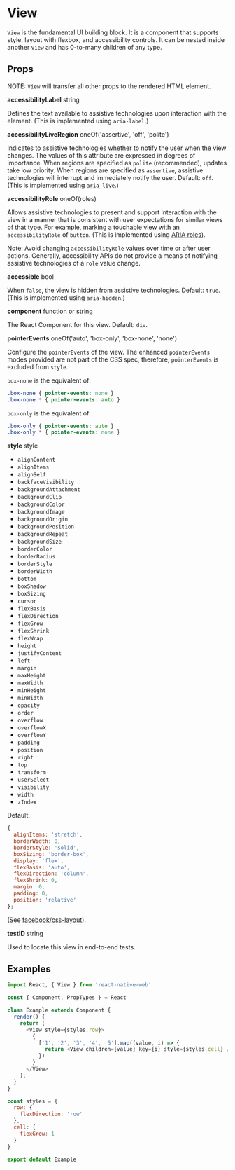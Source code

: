 # View

`View` is the fundamental UI building block. It is a component that supports
style, layout with flexbox, and accessibility controls. It can be nested
inside another `View` and has 0-to-many children of any type.

## Props

NOTE: `View` will transfer all other props to the rendered HTML element.

**accessibilityLabel** string

Defines the text available to assistive technologies upon interaction with the
element. (This is implemented using `aria-label`.)

**accessibilityLiveRegion** oneOf('assertive', 'off', 'polite')

Indicates to assistive technologies whether to notify the user when the view
changes. The values of this attribute are expressed in degrees of importance.
When regions are specified as `polite` (recommended), updates take low
priority. When regions are specified as `assertive`, assistive technologies
will interrupt and immediately notify the user. Default: `off`. (This is
implemented using [`aria-live`](http://www.w3.org/TR/wai-aria/states_and_properties#aria-live).)

**accessibilityRole** oneOf(roles)

Allows assistive technologies to present and support interaction with the view
in a manner that is consistent with user expectations for similar views of that
type. For example, marking a touchable view with an `accessibilityRole` of
`button`. (This is implemented using [ARIA roles](http://www.w3.org/TR/wai-aria/roles#role_definitions)).

Note: Avoid changing `accessibilityRole` values over time or after user
actions. Generally, accessibility APIs do not provide a means of notifying
assistive technologies of a `role` value change.

**accessible** bool

When `false`, the view is hidden from assistive technologies. Default: `true`. (This is
implemented using `aria-hidden`.)

**component** function or string

The React Component for this view. Default: `div`.

**pointerEvents** oneOf('auto', 'box-only', 'box-none', 'none')

Configure the `pointerEvents` of the view. The enhanced `pointerEvents` modes
provided are not part of the CSS spec, therefore, `pointerEvents` is excluded
from `style`.

`box-none` is the equivalent of:

```css
.box-none { pointer-events: none }
.box-none * { pointer-events: auto }
```

`box-only` is the equivalent of:

```css
.box-only { pointer-events: auto }
.box-only * { pointer-events: none }
```

**style** style

+ `alignContent`
+ `alignItems`
+ `alignSelf`
+ `backfaceVisibility`
+ `backgroundAttachment`
+ `backgroundClip`
+ `backgroundColor`
+ `backgroundImage`
+ `backgroundOrigin`
+ `backgroundPosition`
+ `backgroundRepeat`
+ `backgroundSize`
+ `borderColor`
+ `borderRadius`
+ `borderStyle`
+ `borderWidth`
+ `bottom`
+ `boxShadow`
+ `boxSizing`
+ `cursor`
+ `flexBasis`
+ `flexDirection`
+ `flexGrow`
+ `flexShrink`
+ `flexWrap`
+ `height`
+ `justifyContent`
+ `left`
+ `margin`
+ `maxHeight`
+ `maxWidth`
+ `minHeight`
+ `minWidth`
+ `opacity`
+ `order`
+ `overflow`
+ `overflowX`
+ `overflowY`
+ `padding`
+ `position`
+ `right`
+ `top`
+ `transform`
+ `userSelect`
+ `visibility`
+ `width`
+ `zIndex`

Default:

```js
{
  alignItems: 'stretch',
  borderWidth: 0,
  borderStyle: 'solid',
  boxSizing: 'border-box',
  display: 'flex',
  flexBasis: 'auto',
  flexDirection: 'column',
  flexShrink: 0,
  margin: 0,
  padding: 0,
  position: 'relative'
};
```

(See [facebook/css-layout](https://github.com/facebook/css-layout)).

**testID** string

Used to locate this view in end-to-end tests.

## Examples

```js
import React, { View } from 'react-native-web'

const { Component, PropTypes } = React

class Example extends Component {
  render() {
    return (
      <View style={styles.row}>
        {
          ['1', '2', '3', '4', '5'].map((value, i) => {
            return <View children={value} key={i} style={styles.cell} />
          })
        }
      </View>
    );
  }
}

const styles = {
  row: {
    flexDirection: 'row'
  },
  cell: {
    flexGrow: 1
  }
}

export default Example
```
